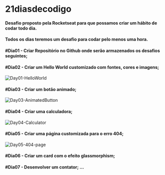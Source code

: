 # 21diasdecodigo

#### Desafio proposto pela Rocketseat para que possamos criar um hábito de codar todo dia.
#### Todos os dias teremos um desafio para codar pelo menos uma hora.

#### #Dia01 - Criar Repositório no Github onde serão armazenados os desafios seguintes;
#### #Dia02 - Criar um Hello World customizado com fontes, cores e imagens;
![Day01-HelloWorld](https://user-images.githubusercontent.com/7783578/185019587-8375b97a-7d8a-4782-b4fa-98a2271d9445.gif)

#### #Dia03 - Criar um botão animado;
![Day03-AnimatedButton](https://user-images.githubusercontent.com/7783578/185443707-84111fb7-d5a9-4aad-ae4e-49541ec99f1c.gif)

#### #Dia04 - Criar uma calculadora;
![Day04-Calculator](https://user-images.githubusercontent.com/7783578/185768460-8dd53055-4916-4a6f-a8ff-42d9919c3efd.gif)

#### #Dia05 - Criar uma página customizada para o erro 404;
![Day05-404-page](https://user-images.githubusercontent.com/7783578/185768467-8e2c2d14-616e-4765-99b7-7bd6f1c0283d.gif)

#### #Dia06 - Criar um card com o efeito glassmorphism;
#### #Dia07 - Desenvolver um contator; ...
